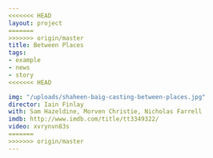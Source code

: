 ```yaml
---
<<<<<<< HEAD
layout: project
=======
>>>>>>> origin/master
title: Between Places
tags:
- example
- news
- story
<<<<<<< HEAD

img: "/uploads/shaheen-baig-casting-between-places.jpg"
director: Iain Finlay
with: Sam Hazeldine, Morven Christie, Nicholas Farrell
imdb: http://www.imdb.com/title/tt3349322/
video: xvrynvn83s
=======
>>>>>>> origin/master
---
```


